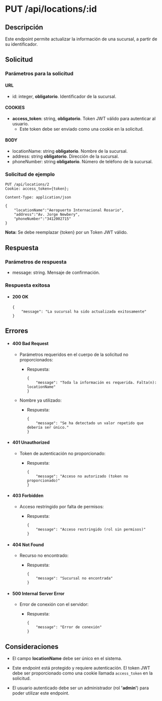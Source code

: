 # PUT /api/locations/:id

## Descripción

Este endpoint permite actualizar la información de una sucursal, a partir de su identificador.

## Solicitud

### Parámetros para la solicitud

#### URL

- id: integer, **obligatorio**. Identificador de la sucursal.

#### COOKIES

- **access_token**: string, **obligatorio**. Token JWT válido para autenticar al usuario.
  - Este token debe ser enviado como una cookie en la solicitud.

#### BODY

- locationName: string **obligatorio**. Nombre de la sucursal.
- address: string **obligatorio**. Dirección de la sucursal.
- phoneNumber: string **obligatorio**. Número de teléfono de la sucursal.

### Solicitud de ejemplo

```
PUT /api/locations/2
Cookie: access_token={token};

Content-Type: application/json

{
    "locationName":"Aeropuerto Internacional Rosario",
    "address":"Av. Jorge Newbery",
    "phoneNumber":"3412002715"
}
```

**Nota:** Se debe reemplazar {token} por un Token JWT válido.

## Respuesta

### Parámetros de respuesta

- message: string. Mensaje de confirmación.

### Respuesta exitosa

- #### 200 OK

  ```
  {
      "message": "La sucursal ha sido actualizada exitosamente"
  }
  ```

## Errores

- #### 400 Bad Request

  - Parámetros requeridos en el cuerpo de la solicitud no proporcionados:

    - Respuesta:

      ```
      {
          "message": "Toda la información es requerida. Falta(n): locationName"
      }
      ```

  - Nombre ya utilizado:

    - Respuesta:

      ```
      {
          "message": "Se ha detectado un valor repetido que debería ser único."
      }
      ```

- #### 401 Unauthorized

  - Token de autenticación no proporcionado:

    - Respuesta:

      ```
      {
          "message": "Acceso no autorizado (token no proporcionado)"
      }
      ```

- #### 403 Forbidden

  - Acceso restringido por falta de permisos:

    - Respuesta:

      ```
      {
          "message": "Acceso restringido (rol sin permisos)"
      }
      ```

- #### 404 Not Found

  - Recurso no encontrado:

    - Respuesta:

      ```
      {
          "message": "Sucursal no encontrada"
      }
      ```

- #### 500 Internal Server Error

  - Error de conexión con el servidor:

    - Respuesta:

      ```
      {
          "message": "Error de conexión"
      }
      ```

## Consideraciones

- El campo **locationName** debe ser único en el sistema.

- Este endpoint está protegido y requiere autenticación. El token JWT debe ser proporcionado como una cookie llamada `access_token` en la solicitud.

- El usuario autenticado debe ser un administrador (rol **'admin'**) para poder utilizar este endpoint.
